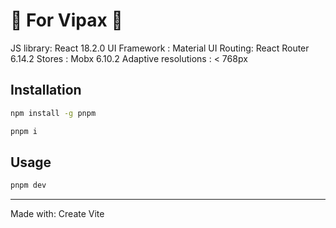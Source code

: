 # 🚧 For Vipax 🚧

JS library: React 18.2.0
UI Framework : Material UI
Routing: React Router 6.14.2
Stores : Mobx 6.10.2
Adaptive resolutions :  < 768px

## Installation

```sh
npm install -g pnpm
```

```sh
pnpm i
```

## Usage

```sh
pnpm dev
```

---

Made with: Create Vite
